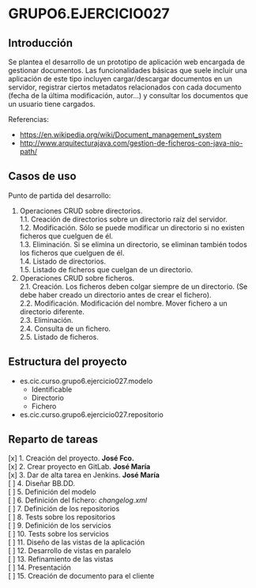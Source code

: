 # GRUPO6.EJERCICIO027


## Introducción

Se plantea el desarrollo de un prototipo de aplicación web encargada de gestionar documentos. Las funcionalidades básicas que suele incluir una aplicación de este tipo incluyen cargar/descargar documentos en un servidor, registrar ciertos metadatos relacionados con cada documento (fecha de la última modificación, autor...) y consultar los documentos que un usuario tiene cargados.

Referencias:

+ <https://en.wikipedia.org/wiki/Document_management_system>
+ <http://www.arquitecturajava.com/gestion-de-ficheros-con-java-nio-path/>


## Casos de uso

Punto de partida del desarrollo:

1. Operaciones CRUD sobre directorios.  
1.1. Creación de directorios sobre un directorio raíz del servidor.  
1.2. Modificación. Sólo se puede modificar un directorio si no existen ficheros que cuelguen de él.  
1.3. Eliminación. Si se elimina un directorio, se eliminan también todos los ficheros que cuelguen de él.  
1.4. Listado de directorios.  
1.5. Listado de ficheros que cuelgan de un directorio.  
2. Operaciones CRUD sobre ficheros.  
2.1. Creación. Los ficheros deben colgar siempre de un directorio. (Se debe haber creado un directorio antes de crear el fichero).  
2.2. Modificación. Modificación del nombre. Mover fichero a un directorio diferente.  
2.3. Eliminación.  
2.4. Consulta de un fichero.  
2.5. Listado de ficheros.


## Estructura del proyecto

+ es.cic.curso.grupo6.ejercicio027.modelo
    - Identificable
    - Directorio
    - Fichero
+ es.cic.curso.grupo6.ejercicio027.repositorio


## Reparto de tareas

[x] 1. Creación del proyecto. **José Fco.**  
[x] 2. Crear proyecto en GitLab. **José María**  
[x] 3. Dar de alta tarea en Jenkins. **José María**  
[ ] 4. Diseñar BB.DD.  
[ ] 5. Definición del modelo  
[ ] 6. Definición del fichero: *changelog.xml*  
[ ] 7. Definición de los repositorios  
[ ] 8. Tests sobre los repositorios  
[ ] 9. Definición de los servicios  
[ ] 10. Tests sobre los servicios  
[ ] 11. Diseño de las vistas de la aplicación  
[ ] 12. Desarrollo de vistas en paralelo  
[ ] 13. Refinamiento de las vistas  
[ ] 14. Presentación  
[ ] 15. Creación de documento para el cliente  
